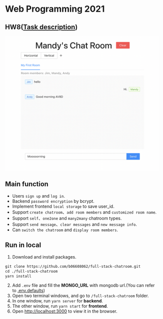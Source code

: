 # Web Programming 2021

## HW8([Task description](https://github.com/b06608062/full-stack-chatroom/blob/master/hw8.pdf))
![This is an image](https://github.com/b06608062/full-stack-chatroom/blob/master/demo_image/截圖%202022-03-25%20下午8.57.04.png)

## Main function
* Users  `sign up` and `log in`.
* Backend `password encryption` by bcrypt.
* Implement frontend `local storage` to save user_id.
* Support `create chatroom`、`add room members` and `customized room name`.
* Support `self`、`one2one` and `many2many` chatroom types.
* Support `send message`、`clear messages` and `new message info`.
* Can `switch the chatroom` and `display room members`.

## Run in local
1. Download and install packages.
```
git clone https://github.com/b06608062/full-stack-chatroom.git
cd ./full-stack-chatroom
yarn install
```
2. Add `.env` file and fill the **MONGO_URL** with mongodb url.(You can refer to [.env.defaults](https://github.com/b06608062/full-stack-chatroom/blob/master/backend/.env.defaults))
4. Open two terminal windows, and go to `/full-stack-chatroom` folder.
5. In one window, run `yarn server` for **backend**.
6. The other window, run `yarn start` for **frontend**.
7. Open [http://localhost:3000](http://localhost:3000) to view it in the browser.
